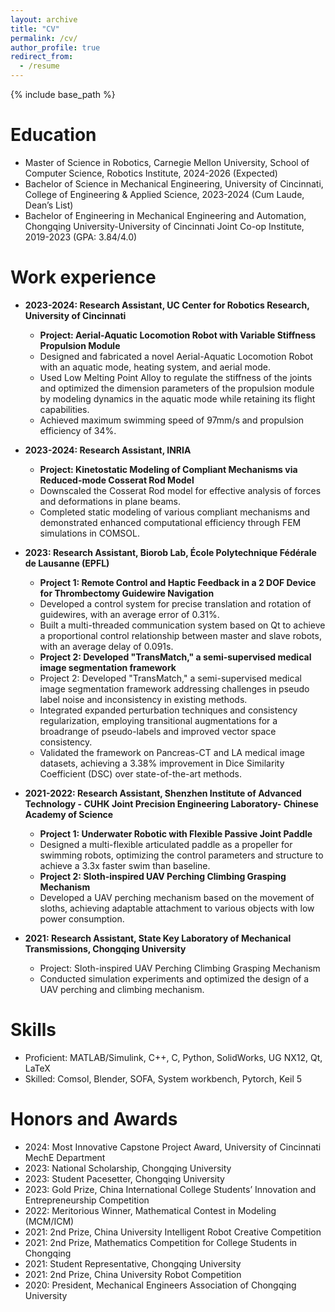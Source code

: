 ```yaml
---
layout: archive
title: "CV"
permalink: /cv/
author_profile: true
redirect_from:
  - /resume
---
```


{% include base_path %}

Education
======
* Master of Science in Robotics, Carnegie Mellon University, School of Computer Science, Robotics Institute, 2024-2026 (Expected)
* Bachelor of Science in Mechanical Engineering, University of Cincinnati, College of Engineering & Applied Science, 2023-2024 (Cum Laude, Dean’s List)
* Bachelor of Engineering in Mechanical Engineering and Automation, Chongqing University-University of Cincinnati Joint Co-op Institute, 2019-2023 (GPA: 3.84/4.0)

Work experience
======
* **2023-2024: Research Assistant, UC Center for Robotics Research, University of Cincinnati**
  * **Project: Aerial-Aquatic Locomotion Robot with Variable Stiffness Propulsion Module**
  * Designed and fabricated a novel Aerial-Aquatic Locomotion Robot with an aquatic mode, heating system, and aerial mode.
  * Used Low Melting Point Alloy to regulate the stiffness of the joints and optimized the dimension parameters of the propulsion module by modeling dynamics in the aquatic mode while retaining its flight capabilities.
  * Achieved maximum swimming speed of 97mm/s and propulsion efficiency of 34%.

* **2023-2024: Research Assistant, INRIA**
  * **Project: Kinetostatic Modeling of Compliant Mechanisms via Reduced-mode Cosserat Rod Model**
  * Downscaled the Cosserat Rod model for effective analysis of forces and deformations in plane beams.
  * Completed static modeling of various compliant mechanisms and demonstrated enhanced computational efficiency through FEM simulations in COMSOL.

* **2023: Research Assistant, Biorob Lab, École Polytechnique Fédérale de Lausanne (EPFL)**
  * **Project 1: Remote Control and Haptic Feedback in a 2 DOF Device for Thrombectomy Guidewire Navigation**
  * Developed a control system for precise translation and rotation of guidewires, with an average error of 0.31%.
  * Built a multi-threaded communication system based on Qt to achieve a proportional control relationship between master and slave robots, with an average delay of 0.091s.
  * **Project 2: Developed "TransMatch," a semi-supervised medical image segmentation framework**
  * Project 2: Developed "TransMatch," a semi-supervised medical image segmentation framework addressing challenges in pseudo label noise and inconsistency in existing methods.
  * Integrated expanded perturbation techniques and consistency regularization, employing transitional augmentations for a broadrange of pseudo-labels and improved vector space consistency.
  * Validated the framework on Pancreas-CT and LA medical image datasets, achieving a 3.38% improvement in Dice Similarity Coefficient (DSC) over state-of-the-art methods.

* **2021-2022: Research Assistant, Shenzhen Institute of Advanced Technology - CUHK Joint Precision Engineering Laboratory- Chinese Academy of Science**
  * **Project 1: Underwater Robotic with Flexible Passive Joint Paddle**
  * Designed a multi-flexible articulated paddle as a propeller for swimming robots, optimizing the control parameters and structure to achieve a 3.3x faster swim than baseline.
  * **Project 2: Sloth-inspired UAV Perching Climbing Grasping Mechanism**
  * Developed a UAV perching mechanism based on the movement of sloths, achieving adaptable attachment to various objects with low power consumption.

* **2021: Research Assistant, State Key Laboratory of Mechanical Transmissions, Chongqing University**
  * Project: Sloth-inspired UAV Perching Climbing Grasping Mechanism
  * Conducted simulation experiments and optimized the design of a UAV perching and climbing mechanism.

Skills
======
* Proficient: MATLAB/Simulink, C++, C, Python, SolidWorks, UG NX12, Qt, LaTeX
* Skilled: Comsol, Blender, SOFA, System workbench, Pytorch, Keil 5


Honors and Awards
======
* 2024: Most Innovative Capstone Project Award, University of Cincinnati MechE Department
* 2023: National Scholarship, Chongqing University
* 2023: Student Pacesetter, Chongqing University
* 2023: Gold Prize, China International College Students’ Innovation and Entrepreneurship Competition
* 2022: Meritorious Winner, Mathematical Contest in Modeling (MCM/ICM)
* 2021: 2nd Prize, China University Intelligent Robot Creative Competition
* 2021: 2nd Prize, Mathematics Competition for College Students in Chongqing
* 2021: Student Representative, Chongqing University
* 2021: 2nd Prize, China University Robot Competition
* 2020: President, Mechanical Engineers Association of Chongqing University

